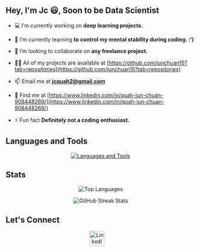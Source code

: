 <h2 align="left">Hey, I'm Jc 😃, Soon to be Data Scientist</h2>

- 💻 I’m currently working on **deep learning projects.**

- 🌱 I’m currently learning **to control my mental stability during coding. :')**

- 👯 I’m looking to collaborate on **any freelance project.**

- 👨‍💻 All of my projects are available at [https://github.com/junchuan15?tab=repositories](https://github.com/junchuan15?tab=repositories)

- 📫 Email me at **jcquah2@gmail.com**

- 📄 Find me at [https://www.linkedin.com/in/quah-jun-chuan-908448269/](https://www.linkedin.com/in/quah-jun-chuan-908448269/)

- ⚡ Fun fact **Definitely not a coding enthusiast.**

## Languages and Tools 
<p align="center">
  <a href="https://skillicons.dev">
    <img src="https://skillicons.dev/icons?i=java,python,html,css,django,flask,firebase,react,nextjs,javascript,tailwind,nodejs,flutter,dart,pytorch,tensorflow,mysql,mongodb,sqlite,opencv,figma,git,github" alt="Languages and Tools"/>
  </a>
</p>

## Stats
<p align="center">
  <img src="https://github-readme-stats.vercel.app/api/top-langs?username=junchuan15&show_icons=true&locale=en&layout=compact&theme=nightowl" alt="Top Languages" />
</p>

<p align="center">
  <img src="https://github-readme-streak-stats.herokuapp.com/?user=junchuan15&theme=nightowl" alt="GitHub Streak Stats" />
</p>

## Let's Connect
<p align="center">
<a href="https://www.linkedin.com/in/quah-jun-chuan-908448269/" target="_blank" style="text-decoration: none;">
  <img src="https://skillicons.dev/icons?i=linkedin" alt="LinkedIn Profile" height="40" width="40" style="margin-right: 20px;" />
</a>




